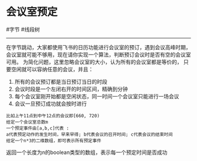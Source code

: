 # 会议室预定
#字节 
#线段树 

---


在字节跳动，大家都使用飞书的日历功能进行会议室的预订，遇到会议高峰时期，
会议室就可能不够用，现在请你实现一个算法，判断预订会议时是否有空的会议室可用。
为简化问题，这里忽略会议室的大小，认为所有的会议室都是等价的，
只要空闲就可以容纳任意的会议，并且：
1. 所有的会议预订都是当日预订当日的时段
2. 会议时段是一个左闭右开的时间区间，精确到分钟
3. 每个会议室刚开始都是空闲状态，同一时间一个会议室只能进行一场会议
4. 会议一旦预订成功就会按时进行
```
比如上午11点到中午12点的会议即[660, 720)
给定一个会议室总数m
一个预定事件由[a,b,c]代表 : 
a代表预定动作的发生时间，早来早得; b代表会议的召开时间; c代表会议的结束时间
给定一个n*3的二维数组，即可表示所有预定事件
```

返回一个长度为n的boolean类型的数组，表示每一个预定时间是否成功